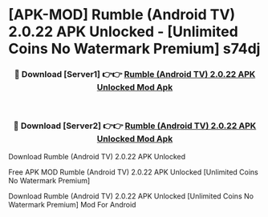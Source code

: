 # [APK-MOD] Rumble (Android TV) 2.0.22 APK Unlocked - [Unlimited Coins No Watermark Premium] s74dj



<div align="center">
<h3>🔴 Download [Server1] 👉👉 <a href="https://momento.my/?title=Rumble_(Android_TV)_2.0.22_APK_Unlocked">Rumble (Android TV) 2.0.22 APK Unlocked Mod Apk</a></h3><br>

<h3>🔴 Download [Server2] 👉👉 <a href="https://momento.my/?title=Rumble_(Android_TV)_2.0.22_APK_Unlocked">Rumble (Android TV) 2.0.22 APK Unlocked Mod Apk</a></h3>
</div>



Download Rumble (Android TV) 2.0.22 APK Unlocked 

Free APK MOD Rumble (Android TV) 2.0.22 APK Unlocked [Unlimited Coins No Watermark Premium]

Download Rumble (Android TV) 2.0.22 APK Unlocked [Unlimited Coins No Watermark Premium] Mod For Android
